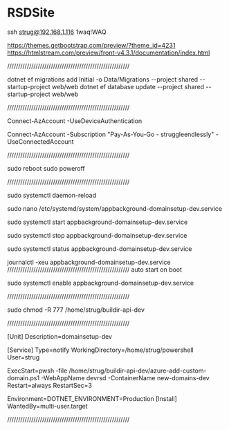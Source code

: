 # RSDSite

ssh strug@192.168.1.116
1waq!WAQ

https://themes.getbootstrap.com/preview/?theme_id=4231
https://htmlstream.com/preview/front-v4.3.1/documentation/index.html

////////////////////////////////////////////////////////

dotnet ef migrations add Initial -o Data/Migrations --project shared --startup-project web/web
dotnet ef database update --project shared --startup-project web/web

////////////////////////////////////////////////////////

Connect-AzAccount -UseDeviceAuthentication

Connect-AzAccount -Subscription "Pay-As-You-Go - struggleendlessly"
-UseConnectedAccount 

////////////////////////////////////////////////////////

 sudo reboot
 sudo poweroff

////////////////////////////////////////////////////////

sudo systemctl daemon-reload

sudo nano /etc/systemd/system/appbackground-domainsetup-dev.service

sudo systemctl start appbackground-domainsetup-dev.service

sudo systemctl stop appbackground-domainsetup-dev.service

sudo systemctl status appbackground-domainsetup-dev.service

journalctl -xeu appbackground-domainsetup-dev.service
//////////////////////////////////////////////////////// auto start on boot

sudo systemctl enable appbackground-domainsetup-dev.service

////////////////////////////////////////////////////////

sudo chmod -R 777 /home/strug/buildir-api-dev

////////////////////////////////////////////////////////

[Unit]
Description=domainsetup-dev 

[Service]
Type=notify
WorkingDirectory=/home/strug/powershell
User=strug

ExecStart=pwsh -file /home/strug/buildir-api-dev/azure-add-custom-domain.ps1 -WebAppName devrsd -ContainerName new-domains-dev
Restart=always
RestartSec=3

Environment=DOTNET_ENVIRONMENT=Production
[Install]
WantedBy=multi-user.target

////////////////////////////////////////////////////////

